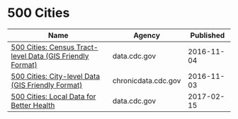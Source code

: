 # 500 Cities

Name | Agency | Published
---- | ---- | ---------
[500 Cities: Census Tract-level Data (GIS Friendly Format)](../socrata/k86t-wghb.md) | data.cdc.gov | 2016-11-04
[500 Cities: City-level Data (GIS Friendly Format)](../socrata/dxpw-cm5u.md) | chronicdata.cdc.gov | 2016-11-03
[500 Cities: Local Data for Better Health](../socrata/6vp6-wxuq.md) | data.cdc.gov | 2017-02-15

